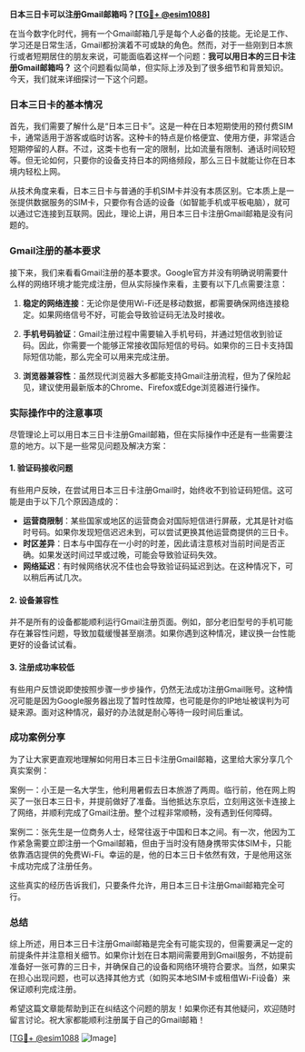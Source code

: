 **日本三日卡可以注册Gmail邮箱吗？[[TG💪+ @esim1088](https://t.me/s/esim1088)]**

在当今数字化时代，拥有一个Gmail邮箱几乎是每个人必备的技能。无论是工作、学习还是日常生活，Gmail都扮演着不可或缺的角色。然而，对于一些刚到日本旅行或者短期居住的朋友来说，可能面临着这样一个问题：**我可以用日本的三日卡注册Gmail邮箱吗？** 这个问题看似简单，但实际上涉及到了很多细节和背景知识。今天，我们就来详细探讨一下这个问题。

### 日本三日卡的基本情况

首先，我们需要了解什么是“日本三日卡”。这是一种在日本短期使用的预付费SIM卡，通常适用于游客或临时访客。这种卡的特点是价格便宜、使用方便，非常适合短期停留的人群。不过，这类卡也有一定的限制，比如流量有限制、通话时间较短等。但无论如何，只要你的设备支持日本的网络频段，那么三日卡就能让你在日本境内轻松上网。

从技术角度来看，日本三日卡与普通的手机SIM卡并没有本质区别。它本质上是一张提供数据服务的SIM卡，只要你有合适的设备（如智能手机或平板电脑），就可以通过它连接到互联网。因此，理论上讲，用日本三日卡注册Gmail邮箱是没有问题的。

### Gmail注册的基本要求

接下来，我们来看看Gmail注册的基本要求。Google官方并没有明确说明需要什么样的网络环境才能完成注册，但从实际操作来看，主要有以下几点需要注意：

1. **稳定的网络连接**：无论你是使用Wi-Fi还是移动数据，都需要确保网络连接稳定。如果网络信号不好，可能会导致验证码无法及时接收。
   
2. **手机号码验证**：Gmail注册过程中需要输入手机号码，并通过短信收到验证码。因此，你需要一个能够正常接收国际短信的号码。如果你的三日卡支持国际短信功能，那么完全可以用来完成注册。

3. **浏览器兼容性**：虽然现代浏览器大多都能支持Gmail注册流程，但为了保险起见，建议使用最新版本的Chrome、Firefox或Edge浏览器进行操作。

### 实际操作中的注意事项

尽管理论上可以用日本三日卡注册Gmail邮箱，但在实际操作中还是有一些需要注意的地方。以下是一些常见问题及解决方案：

#### 1. 验证码接收问题
有些用户反映，在尝试用日本三日卡注册Gmail时，始终收不到验证码短信。这可能是由于以下几个原因造成的：
   - **运营商限制**：某些国家或地区的运营商会对国际短信进行屏蔽，尤其是针对临时号码。如果你发现短信迟迟未到，可以尝试更换其他运营商提供的三日卡。
   - **时区差异**：日本与中国存在一小时的时差，因此请注意核对当前时间是否正确。如果发送时间过早或过晚，可能会导致验证码失效。
   - **网络延迟**：有时候网络状况不佳也会导致验证码延迟到达。在这种情况下，可以稍后再试几次。

#### 2. 设备兼容性
并不是所有的设备都能顺利运行Gmail注册页面。例如，部分老旧型号的手机可能存在兼容性问题，导致加载缓慢甚至崩溃。如果你遇到这种情况，建议换一台性能更好的设备试试看。

#### 3. 注册成功率较低
有些用户反馈说即使按照步骤一步步操作，仍然无法成功注册Gmail账号。这种情况可能是因为Google服务器出现了暂时性故障，也可能是你的IP地址被误判为可疑来源。面对这种情况，最好的办法就是耐心等待一段时间后重试。

### 成功案例分享

为了让大家更直观地理解如何用日本三日卡注册Gmail邮箱，这里给大家分享几个真实案例：

案例一：小王是一名大学生，他利用暑假去日本旅游了两周。临行前，他在网上购买了一张日本三日卡，并提前做好了准备。当他抵达东京后，立刻用这张卡连接上了网络，并顺利完成了Gmail注册。整个过程非常顺畅，没有遇到任何障碍。

案例二：张先生是一位商务人士，经常往返于中国和日本之间。有一次，他因为工作紧急需要立即注册一个Gmail邮箱，但由于当时没有随身携带实体SIM卡，只能依靠酒店提供的免费Wi-Fi。幸运的是，他的日本三日卡依然有效，于是他用这张卡成功完成了注册任务。

这些真实的经历告诉我们，只要条件允许，用日本三日卡注册Gmail邮箱完全可行。

### 总结

综上所述，用日本三日卡注册Gmail邮箱是完全有可能实现的，但需要满足一定的前提条件并注意相关细节。如果你计划在日本期间需要用到Gmail服务，不妨提前准备好一张可靠的三日卡，并确保自己的设备和网络环境符合要求。当然，如果实在担心出现问题，也可以选择其他方式（如购买本地SIM卡或租借Wi-Fi设备）来保证顺利完成注册。

希望这篇文章能帮助到正在纠结这个问题的朋友！如果你还有其他疑问，欢迎随时留言讨论。祝大家都能顺利注册属于自己的Gmail邮箱！

[[TG💪+ @esim1088](https://t.me/s/esim1088) ![Image](https://i.postimg.cc/4NQfJmqS/Snipaste-2025-05-13-00-14-12.png)]